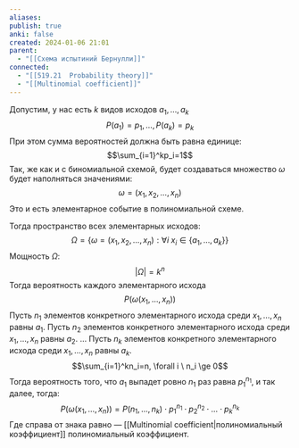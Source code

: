 ```yaml
---
aliases: 
publish: true
anki: false
created: 2024-01-06 21:01
parent:
  - "[[Схема испытиний Бернулли]]"
connected:
  - "[[519.21  Probability theory]]"
  - "[[Multinomial coefficient]]"
---
```


Допустим, у нас есть $k$ видов исходов $a_1,\dots,a_k$ 
$$P(a_1) = p_1,\dots, P(a_k) = p_k$$
При этом сумма вероятностей должна быть равна единице:
$$\sum_{i=1}^kp_i=1$$
Так, же как и с биномиальной схемой, будет создаваться множество $\omega$ будет наполняться значениями:
$$\omega = (x_1,x_2,\dots,x_n)$$
Это и есть элементарное событие в полиномиальной схеме.

Тогда пространство всех элементарных исходов:
$$\Omega = \big\{\omega=(x_1,x_2,\dots,x_n):\forall i \ x_i\in \{a_1,\dots,a_k\} \big\}$$
Мощность $\Omega$:
$$|\Omega|=k^n$$
Тогда вероятность каждого элементарного исхода
$$P\big(\omega(x_1,\dots,x_n)\big)$$
Пусть $n_1$ элементов конкретного элементарного исхода среди $x_1,\dots,x_n$ равны $a_1$.
Пусть $n_2$ элементов конкретного элементарного исхода среди $x_1,\dots,x_n$ равны $a_2$.
$\dots$
Пусть $n_k$ элементов конкретного элементарного исхода среди $x_1,\dots,x_n$ равны $a_k$.
$$\sum_{i=1}^kn_i=n, \forall i \ n_i \ge 0$$
Тогда вероятность того, что $a_1$ выпадет ровно $n_1$ раз равна $p_1^{n_1}$, и так далее, тогда:
$$P\big(\omega(x_1,\dots,x_n)\big)= P(n_1,\dots,n_k)\cdot p_1^{n_1}\cdot p_2^{n_2} \cdot \ldots \cdot p_k^{n_k}$$
Где справа от знака равно — [[Multinomial coefficient|полиномиальный коэффициент]] полиномиальный коэффициент.














